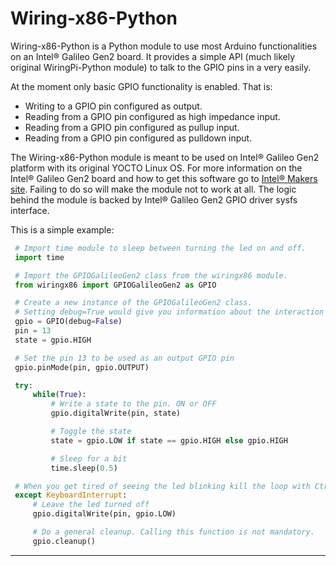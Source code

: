 # Wiring-x86-Python

Wiring-x86-Python is a Python module to use most Arduino functionalities on an
Intel® Galileo Gen2 board. It provides a simple API (much likely original
WiringPi-Python module) to talk to the GPIO pins in a very easily.

At the moment only basic GPIO functionality is enabled. That is:

*  Writing to a GPIO pin configured as output.
*  Reading from a GPIO pin configured as high impedance input.
*  Reading from a GPIO pin configured as pullup input.
*  Reading from a GPIO pin configured as pulldown input.

The Wiring-x86-Python module is meant to be used on Intel® Galileo Gen2 platform
with its original YOCTO Linux OS. For more information on the Intel® Galileo
Gen2 board and how to get this software go to
[Intel® Makers site][intel-makers].
Failing to do so will make the module not to work at all. The logic behind the
module is backed by Intel® Galileo Gen2 GPIO driver sysfs interface.

This is a simple example:

```python
 # Import time module to sleep between turning the led on and off.
 import time

 # Import the GPIOGalileoGen2 class from the wiringx86 module.
 from wiringx86 import GPIOGalileoGen2 as GPIO

 # Create a new instance of the GPIOGalileoGen2 class.
 # Setting debug=True would give you information about the interaction with sysfs
 gpio = GPIO(debug=False)
 pin = 13
 state = gpio.HIGH

 # Set the pin 13 to be used as an output GPIO pin
 gpio.pinMode(pin, gpio.OUTPUT)

 try:
     while(True):
         # Write a state to the pin. ON or OFF
         gpio.digitalWrite(pin, state)

         # Toggle the state
         state = gpio.LOW if state == gpio.HIGH else gpio.HIGH

         # Sleep for a bit
         time.sleep(0.5)

 # When you get tired of seeing the led blinking kill the loop with Ctrl-C.
 except KeyboardInterrupt:
     # Leave the led turned off
     gpio.digitalWrite(pin, gpio.LOW)

     # Do a general cleanup. Calling this function is not mandatory.
     gpio.cleanup()

```
______

[intel-makers]: https://communities.intel.com/community/makers
